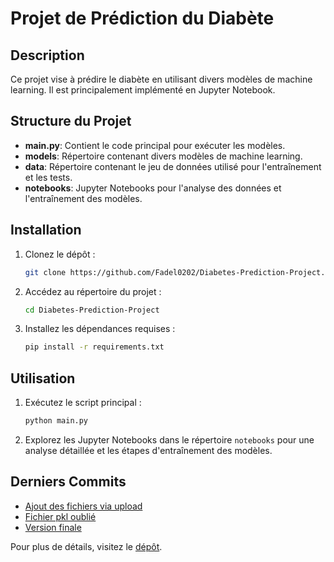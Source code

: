 # Projet de Prédiction du Diabète

## Description
Ce projet vise à prédire le diabète en utilisant divers modèles de machine learning. Il est principalement implémenté en Jupyter Notebook.

## Structure du Projet
- **main.py**: Contient le code principal pour exécuter les modèles.
- **models**: Répertoire contenant divers modèles de machine learning.
- **data**: Répertoire contenant le jeu de données utilisé pour l'entraînement et les tests.
- **notebooks**: Jupyter Notebooks pour l'analyse des données et l'entraînement des modèles.

## Installation
1. Clonez le dépôt :
   ```bash
   git clone https://github.com/Fadel0202/Diabetes-Prediction-Project.git
   ```
2. Accédez au répertoire du projet :
   ```bash
   cd Diabetes-Prediction-Project
   ```
3. Installez les dépendances requises :
   ```bash
   pip install -r requirements.txt
   ```

## Utilisation
1. Exécutez le script principal :
   ```bash
   python main.py
   ```
2. Explorez les Jupyter Notebooks dans le répertoire `notebooks` pour une analyse détaillée et les étapes d'entraînement des modèles.

## Derniers Commits
- [Ajout des fichiers via upload](https://github.com/Fadel0202/Diabetes-Prediction-Project/commit/dce2759092846bd3e1aef1bbc73ff60d4fd6694f)
- [Fichier pkl oublié](https://github.com/Fadel0202/Diabetes-Prediction-Project/commit/652ebfde7cfc14bfcb6774024e97bd02db7b49fe)
- [Version finale](https://github.com/Fadel0202/Diabetes-Prediction-Project/commit/704a51b2e707c1dab47c483ce7e60612b4c97e9e)

Pour plus de détails, visitez le [dépôt](https://github.com/Fadel0202/Diabetes-Prediction-Project).
